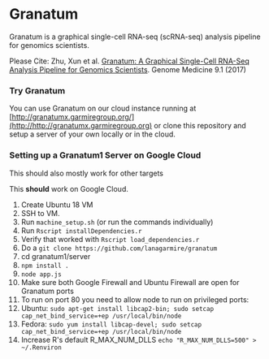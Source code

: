 # Granatum

Granatum is a graphical single-cell RNA-seq (scRNA-seq) analysis pipeline for genomics scientists.

Please Cite: Zhu, Xun et al. [Granatum: A Graphical Single-Cell RNA-Seq Analysis Pipeline for Genomics Scientists](https://genomemedicine.biomedcentral.com/articles/10.1186/s13073-017-0492-3). Genome Medicine 9.1 (2017)

### Try Granatum

You can use Granatum on our cloud instance running at [http://granatumx.garmiregroup.org/](http://http://granatumx.garmiregroup.org) or clone this repository and setup a server of your own locally or in the cloud.

### Setting up a Granatum1 Server on Google Cloud

This should also mostly work for other targets

This **should** work on Google Cloud.

1.  Create Ubuntu 18 VM
2.  SSH to VM.
3.  Run `machine_setup.sh` (or run the commands individually)
4.  Run `Rscript installDependencies.r`
5.  Verify that worked with `Rscript load_dependencies.r`
6.  Do a `git clone https://github.com/lanagarmire/granatum`
7.  cd granatum1/server
8.  `npm install .`
9.  `node app.js`
10. Make sure both Google Firewall and Ubuntu Firewall are open for Granatum ports
11. To run on port 80 you need to allow node to run on privileged ports:
12. Ubuntu: `sudo apt-get install libcap2-bin; sudo setcap cap_net_bind_service=+ep /usr/local/bin/node`
13. Fedora: `sudo yum install libcap-devel; sudo setcap cap_net_bind_service=+ep /usr/local/bin/node`
14. Increase R's default R_MAX_NUM_DLLS `echo "R_MAX_NUM_DLLS=500" > ~/.Renviron`
